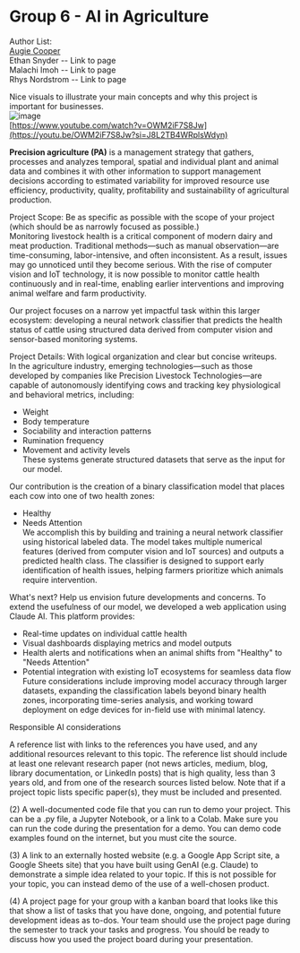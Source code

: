 # Group 6 - AI in Agriculture 
 

Author List:   
[Augie Cooper](https://github.com/sacooper01/AugieCooper/blob/main/README.md)  
Ethan Snyder  -- Link to page  
Malachi Imoh  -- Link to page  
Rhys Nordstrom  -- Link to page  

Nice visuals to illustrate your main concepts and why this project is important for businesses.  
![image](https://github.com/user-attachments/assets/067bf623-5c8f-4d1b-ae20-bc7bdf9d3b64)  
[https://www.youtube.com/watch?v=OWM2iF7S8Jw](https://youtu.be/OWM2iF7S8Jw?si=J8L2TB4WRplsWdyn)  

**Precision agriculture (PA)** is a management strategy that gathers, processes and analyzes temporal, spatial and individual plant and animal data and combines it with other information to support management decisions according to estimated variability for improved resource use efficiency, productivity, quality, profitability and sustainability of agricultural production.


Project Scope: Be as specific as possible with the scope of your project (which should be as narrowly focused as possible.)  
Monitoring livestock health is a critical component of modern dairy and meat production. Traditional methods—such as manual observation—are time-consuming, labor-intensive, and often inconsistent. As a result, issues may go unnoticed until they become serious. With the rise of computer vision and IoT technology, it is now possible to monitor cattle health continuously and in real-time, enabling earlier interventions and improving animal welfare and farm productivity.

Our project focuses on a narrow yet impactful task within this larger ecosystem: developing a neural network classifier that predicts the health status of cattle using structured data derived from computer vision and sensor-based monitoring systems.

Project Details: With logical organization and clear but concise writeups.  
In the agriculture industry, emerging technologies—such as those developed by companies like Precision Livestock Technologies—are capable of autonomously identifying cows and tracking key physiological and behavioral metrics, including:  
 - Weight
 - Body temperature
 - Sociability and interaction patterns
 - Rumination frequency
 - Movement and activity levels  
These systems generate structured datasets that serve as the input for our model.

Our contribution is the creation of a binary classification model that places each cow into one of two health zones:
 - Healthy
 - Needs Attention  
We accomplish this by building and training a neural network classifier using historical labeled data. The model takes multiple numerical features (derived from computer vision and IoT sources) and outputs a predicted health class. The classifier is designed to support early identification of health issues, helping farmers prioritize which animals require intervention.


What's next? Help us envision future developments and concerns.
To extend the usefulness of our model, we developed a web application using Claude AI. This platform provides:
 - Real-time updates on individual cattle health
 - Visual dashboards displaying metrics and model outputs
 - Health alerts and notifications when an animal shifts from "Healthy" to "Needs Attention"
 - Potential integration with existing IoT ecosystems for seamless data flow
Future considerations include improving model accuracy through larger datasets, expanding the classification labels beyond binary health zones, incorporating time-series analysis, and working toward deployment on edge devices for in-field use with minimal latency.

Responsible AI considerations

A reference list with links to the references you have used, and any additional resources relevant to this topic. The reference list should include at least one relevant research paper (not news articles, medium, blog, library documentation, or LinkedIn posts) that is high quality, less than 3 years old, and from one of the research sources listed below. Note that if a project topic lists specific paper(s), they must be included and presented.


(2) A well-documented code file that you can run to demo your project. This can be a .py file, a Jupyter Notebook, or a link to a Colab. Make sure you can run the code during the presentation for a demo. You can demo code examples found on the internet, but you must cite the source.


(3) A link to an externally hosted website (e.g. a Google App Script site, a Google Sheets site) that you have built using GenAI (e.g. Claude) to demonstrate a simple idea related to your topic. If this is not possible for your topic, you can instead demo of the use of a well-chosen product.


(4) A project page for your group with a kanban board that looks like this that show a list of tasks that you have done, ongoing, and potential future development ideas as to-dos. Your team should use the project page during the semester to track your tasks and progress. You should be ready to discuss how you used the project board during your presentation.
